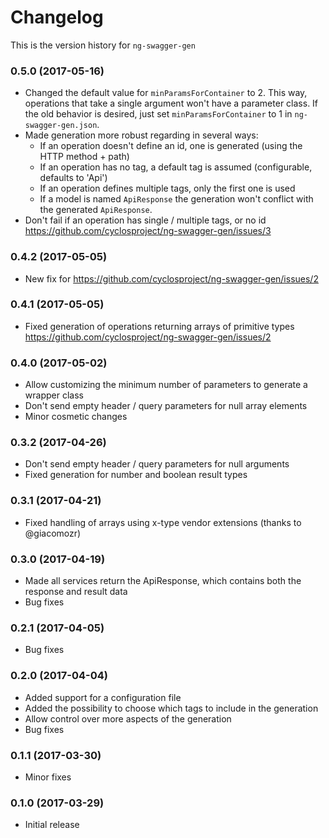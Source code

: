 # Changelog
This is the version history for `ng-swagger-gen`

### 0.5.0 (2017-05-16)
- Changed the default value for `minParamsForContainer` to 2. This way,
  operations that take a single argument won't have a parameter class.
  If the old behavior is desired, just set `minParamsForContainer` to 1 in
  `ng-swagger-gen.json`.
- Made generation more robust regarding in several ways:
  - If an operation doesn't define an id, one is generated 
    (using the HTTP method + path)
  - If an operation has no tag, a default tag is assumed 
    (configurable, defaults to 'Api')
  - If an operation defines multiple tags, only the first one is used
  - If a model is named `ApiResponse` the generation won't conflict with the
    generated `ApiResponse`.
- Don't fail if an operation has single / multiple tags, or no id
  https://github.com/cyclosproject/ng-swagger-gen/issues/3

### 0.4.2 (2017-05-05)
- New fix for https://github.com/cyclosproject/ng-swagger-gen/issues/2

### 0.4.1 (2017-05-05)
- Fixed generation of operations returning arrays of primitive types
  https://github.com/cyclosproject/ng-swagger-gen/issues/2

### 0.4.0 (2017-05-02)
- Allow customizing the minimum number of parameters to generate a wrapper class
- Don't send empty header / query parameters for null array elements
- Minor cosmetic changes

### 0.3.2 (2017-04-26)
- Don't send empty header / query parameters for null arguments
- Fixed generation for number and boolean result types

### 0.3.1 (2017-04-21)
- Fixed handling of arrays using x-type vendor extensions (thanks to @giacomozr)

### 0.3.0 (2017-04-19)
- Made all services return the ApiResponse, which contains both the 
  response and result data
- Bug fixes

### 0.2.1 (2017-04-05)
- Bug fixes

### 0.2.0 (2017-04-04)
- Added support for a configuration file
- Added the possibility to choose which tags to include in the generation
- Allow control over more aspects of the generation
- Bug fixes

### 0.1.1 (2017-03-30)
- Minor fixes

### 0.1.0 (2017-03-29)
- Initial release